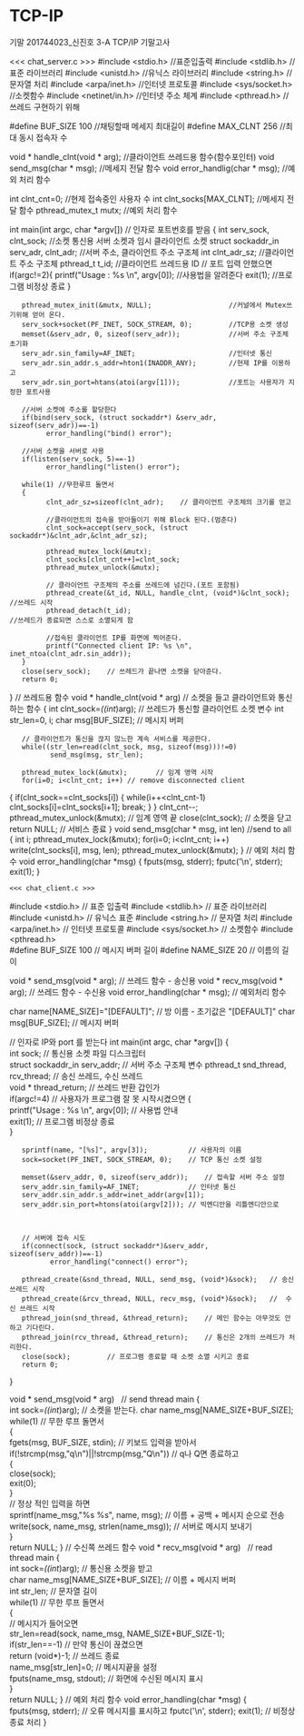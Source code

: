 # TCP-IP
기말
201744023_신진호 3-A TCP/IP 기말고사

<<< chat_server.c >>>
#include <stdio.h>       //표준입출력
#include <stdlib.h>      //표준 라이브러리
#include <unistd.h>      //유닉스 라이브러리
#include <string.h>      //문자열 처리
#include <arpa/inet.h>   //인터넷 프로토콜
#include <sys/socket.h>  //소켓함수
#include <netinet/in.h>  //인터넷 주소 체계
#include <pthread.h>     //쓰레드 구현하기 위해

#define BUF_SIZE 100      //채팅할때 메세지 최대길이
#define MAX_CLNT 256      //최대 동시 접속자 수

void * handle_clnt(void * arg);  //클라이언트 쓰레드용 함수(함수포인터)
void send_msg(char * msg);       //메세지 전달 함수
void error_handlig(char * msg);  //예외 처리 함수

int clnt_cnt=0;               //현제 접속중인 사용자 수
int clnt_socks[MAX_CLNT];     //메세지 전달 함수
pthread_mutex_t mutx;         //예외 처리 함수

int main(int argc, char *argv[])   // 인자로 포트번호를 받음
{
       int serv_sock, clnt_sock;               //소켓 통신용 서버 소켓과 임시 클라이언트 소켓
       struct sockaddr_in serv_adr, clnt_adr;  //서버 주소, 클라이언트 주소 구조체
       int clnt_adr_sz;                        //클라이언트 주소 구조체
       pthread_t t_id;                         //클라이언트 쓰레드용 ID
       // 포트 입력 안했으면
       if(argc!=2){
                printf("Usage : %s <port>\n", argv[0]);   //사용법을 알려준다
                exit(1);                                  //프로그램 비정상 종료
       }
       
       pthread_mutex_init(&mutx, NULL);                   //커널에서 Mutex쓰기위해 얻어 온다.
       serv_sock+socket(PF_INET, SOCK_STREAM, 0);         //TCP용 소켓 생성
       memset(&serv_adr, 0, sizeof(serv_adr));            //서버 주소 구조체 초기화
       serv_adr.sin_family=AF_INET;                       //인터넷 통신
       serv_adr.sin_addr.s_addr=hton1(INADDR_ANY);        //현제 IP를 이용하고
       serv_adr.sin_port=htans(atoi(argv[1]));            //포트는 사용자가 지정한 포트사용
  
       //서버 소켓에 주소를 할당한다
       if(bind(serv_sock, (struct sockaddr*) &serv_adr, sizeof(serv_adr))==-1)
             error_handling("bind() error");
       
       //서버 소켓을 서버로 사용
       if(listen(serv_sock, 5)==-1)
             error_handling("listen() error");
       
       while(1) //무한루프 돌면서
       {
             clnt_adr_sz=sizeof(clnt_adr);    // 클라이언트 구조체의 크기를 얻고
             
             //클라이언트의 접속을 받아들이기 위해 Block 된다.(멈춘다)
             clnt_sock=accept(serv_sock, (struct sockaddr*)&clnt_adr,&clnt_adr_sz);
             
             pthread_mutex_lock(&mutx);
             clnt_socks[clnt_cnt++]=clnt_sock;
             pthread_mutex_unlock(&mutx);
       
             // 클라이언트 구조체의 주소를 쓰레드에 넘긴다.(포트 포함됨)
             pthread_create(&t_id, NULL, handle_clnt, (void*)&clnt_sock);    //쓰레드 시작
             pthread_detach(t_id);                                           //쓰레드가 종료되면 스스로 소멸되게 함
             
             //접속된 클라이언트 IP를 화면에 찍어준다.
             printf("Connected client IP: %s \n", inet_ntoa(clnt_adr.sin_addr));
       }
       close(serv_sock);    // 쓰레드가 끝나면 소켓을 닫아준다.
       return 0;
}
// 쓰레드용 함수
void * handle_clnt(void * arg)   // 소켓을 들고 클라이언트와 통신하는 함수
{
       int clnt_sock=*((int*)arg);   // 쓰레드가 통신할 클라이언트 소켓 변수
       int str_len=0, i;
       char msg[BUF_SIZE];           // 메시지 버퍼
       
       // 클라이언트가 통신을 끊지 않느한 계속 서비스를 제공한다.
       while((str_len=read(clnt_sock, msg, sizeof(msg)))!=0)
              send_msg(msg, str_len);
       
       pthread_mutex_lock(&mutx);       // 임계 영역 시작
       for(i=0; i<clnt_cnt; i++) // remove disconnected client
{
                 if(clnt_sock==clnt_socks[i])
                 {
                         while(i++<clnt_cnt-1)
                                 clnt_socks[i]=clnt_socks[i+1];
                         break;
                 }
       }
       clnt_cnt--;
       pthread_mutex_unlock(&mutx);    // 임계 영역 끝
       close(clnt_sock);               // 소켓을 닫고
       return NULL;                    // 서비스 종료
}
void send_msg(char * msg, int len)  //send to all
{
       int i;
       pthread_mutex_lock(&mutx);
       for(i=0; i<clnt_cnt; i++)
                 write(clnt_socks[i], msg, len);
       pthread_mutex_unlock(&mutx);
}
// 예외 처리 함수
void error_handling(char *msg)
{
       fputs(msg, stderr);
       fputc('\n', stderr);
       exit(1);
}
                            
                            
    <<< chat_client.c >>>
#include <stdio.h>	// 표준 입출력
#include <stdlib.h>	// 표준 라이브러리
#include <unistd.h>	// 유닉스 표준
#include <string.h>	// 문자열 처리
#include <arpa/inet.h>	// 인터넷 프로토콜
#include <sys/socket.h>	// 소켓함수
#include <pthread.h>	
#define BUF_SIZE 100		// 메시지 버퍼 길이
#define NAME_SIZE 20		// 이름의 길이	
       
void * send_msg(void * arg);	// 쓰레드 함수 - 송신용
void * recv_msg(void * arg);	// 쓰레드 함수 - 수신용
void error_handling(char * msg);	// 예외처리 함수	
       
char name[NAME_SIZE]="[DEFAULT]";	// 방 이름 - 초기값은 "[DEFAULT]"
char msg[BUF_SIZE];			// 메시지 버퍼
       
// 인자로 IP와 port 를 받는다
int main(int argc, char *argv[])
{	
       int sock;				// 통신용 소켓 파일 디스크립터	
       struct sockaddr_in serv_addr;	// 서버 주소 구조체 변수	
       pthread_t snd_thread, rcv_thread;	// 송신 쓰레드, 수신 쓰레드	
       void * thread_return;			// 쓰레드 반환 갑인가	
       if(argc!=4)		// 사용자가 프로그램 잘 못 시작시켰으면	
       {			
              printf("Usage : %s <IP> <port> <name>\n", argv[0]); // 사용법 안내		
              exit(1);						// 프로그램 비정상 종료	 
       }
       
       sprintf(name, "[%s]", argv[3]);			// 사용자의 이름	
       sock=socket(PF_INET, SOCK_STREAM, 0);	// TCP 통신 소켓 설정		
       
       memset(&serv_addr, 0, sizeof(serv_addr));	// 접속할 서버 주소 설정	
       serv_addr.sin_family=AF_INET;			// 인터넷 통신	
       serv_addr.sin_addr.s_addr=inet_addr(argv[1]);		
       serv_addr.sin_port=htons(atoi(argv[2]));	// 빅엔디안을 리틀엔디안으로	 	
      
       
       // 서버에 접속 시도	
       if(connect(sock, (struct sockaddr*)&serv_addr, sizeof(serv_addr))==-1)		
              error_handling("connect() error");		
       
       pthread_create(&snd_thread, NULL, send_msg, (void*)&sock);	// 송신 쓰레드 시작	
       pthread_create(&rcv_thread, NULL, recv_msg, (void*)&sock);	//  수신 쓰레드 시작
       pthread_join(snd_thread, &thread_return);	// 메인 함수는 아무것도 안하고 기다린다.	
       pthread_join(rcv_thread, &thread_return);	// 통신은 2개의 쓰레드가 처리한다.	
       close(sock);  		// 프로그램 종료할 때 소켓 소멸 시키고 종료	
       return 0;
}	

void * send_msg(void * arg)   // send thread main
{	
       int sock=*((int*)arg);		// 소켓을 받는다.	
       char name_msg[NAME_SIZE+BUF_SIZE];		
       while(1) 		// 무한 루프 돌면서	
       {		
              fgets(msg, BUF_SIZE, stdin);		// 키보드 입력을 받아서		
              if(!strcmp(msg,"q\n")||!strcmp(msg,"Q\n")) 	// q나 Q면 종료하고		
              {			
                    close(sock);			
                    exit(0);		
              }		
              // 정상 적인 입력을 하면		
              sprintf(name_msg,"%s %s", name, msg);	// 이름 + 공백 + 메시지 순으로 전송		
              write(sock, name_msg, strlen(name_msg));	// 서버로 메시지 보내기	
       }	
       return NULL;
}
// 수신쪽 쓰레드 함수
void * recv_msg(void * arg)   // read thread main
{	
       int sock=*((int*)arg);		// 통신용 소켓을 받고	
       char name_msg[NAME_SIZE+BUF_SIZE];	// 이름 + 메시지 버퍼	
       int str_len;				// 문자열 길이		
       while(1)				// 무한 루프 돌면서	
       {		
               // 메시지가 들어오면		
               str_len=read(sock, name_msg, NAME_SIZE+BUF_SIZE-1);		
               if(str_len==-1) 		// 만약 통신이 끊겼으면			
                      return (void*)-1;	// 쓰레드 종료		
               name_msg[str_len]=0;	// 메시지끝을 설정		
               fputs(name_msg, stdout);	// 화면에 수신된 메시지 표시	
       }	
       return NULL;
}
// 예외 처리 함수
void error_handling(char *msg)
{	
       fputs(msg, stderr);	// 오류 메시지를 표시하고	
       fputc('\n', stderr);	
       exit(1);	       // 비정상 종료 처리
}
